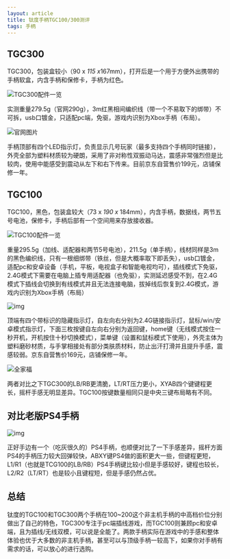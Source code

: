 ```yaml
---
layout: article
title: 钛度手柄TGC100/300测评
tags: 手柄
---
```


## TGC300

TGC300，包装盒较小（90 x *115 x*167mm），打开后是一个用于方便外出携带的手柄软盒，内含手柄和保修卡，手柄为红色。

![TGC300配件一览](https://image.moderras.workers.dev/https://raw.githubusercontent.com/Daniel-Zhu-1997/TU-CHUANG/master/7.jpg)


实测重量279.5g（官网290g），3m红黑相间编织线（带一个不易取下的绑带）不可拆，usb口镀金，只适配pc端，免驱，游戏内识别为Xbox手柄（布局）。

![官网图片](https://image.moderras.workers.dev/https://raw.githubusercontent.com/Daniel-Zhu-1997/TU-CHUANG/master/4.jpg)

手柄顶部有四个LED指示灯，负责显示几号玩家（最多支持四个手柄同时链接），外壳全部为塑料材质较为硬朗，采用了非对称性双振动马达，震感非常强烈但是比较肉，使用中能感受到震动从左下和右下传来。目前京东自营售价199元，店铺保修一年。

## TGC100

TGC100，黑色，包装盒较大（73 x *190 x* 184mm），内含手柄，数据线，两节五号电池，保修卡，手柄后部有一个空间用来存放接收器。

![TGC100配件一览](https://image.moderras.workers.dev/https://raw.githubusercontent.com/Daniel-Zhu-1997/TU-CHUANG/master/6.jpg)

重量295.5g（加线、适配器和两节5号电池），211.5g（单手柄），线材同样是3m的黑色编织线，只有一根细绑带（铁丝，但是大概率取下即丢失），usb口镀金，适配pc和安卓设备（手机，平板，电视盒子和智能电视均可），插线模式下免驱，2.4G模式下需要在电脑上插专用适配器（也免驱），实测延迟感受不到，在2.4G模式下插线会切换到有线模式并且无法连接电脑，拔掉线后恢复到2.4G模式，游戏内识别为Xbox手柄（布局）

![img](https://image.moderras.workers.dev/https://raw.githubusercontent.com/Daniel-Zhu-1997/TU-CHUANG/master/3.jpg)

顶端有四个带标识的隐藏指示灯，自左向右分别为2.4G链接指示灯，鼠标/win/安卓模式指示灯，下面三枚按键自左向右分别为返回键，home键（无线模式按住一秒开机，开机按住十秒切换模式），菜单键（设置和鼠标模式下使用），外壳主体为塑料磨砂材质，与手掌相接处有部分类肤质材料，防止出汗打滑并且提升手感，震感较弱。京东自营售价169元，店铺保修一年。

![全家福](https://image.moderras.workers.dev/https://raw.githubusercontent.com/Daniel-Zhu-1997/TU-CHUANG/master/2.jpg)

两者对比之下TGC300的LB/RB更清脆，LT/RT压力更小，XYAB四个键键程更长，摇杆手感无明显差异。TGC100按键数量相同只是中央三键布局略有不同。

## 对比老版PS4手柄

![img](https://image.moderras.workers.dev/https://raw.githubusercontent.com/Daniel-Zhu-1997/TU-CHUANG/master/1.jpg)

正好手边有一个（吃灰很久的）PS4手柄，也顺便对比了一下手感差异，摇杆方面PS4的手柄压力较大回弹较快，ABXY键PS4做的面积更大一些，但键程更短，L1/R1（也就是TCG100的LB/RB）PS4手柄键比较小但是手感较好，键程也较长，L2/R2（LT/RT）也是较小且键程短，但是手感仍然占优。

## 总结

钛度的TGC100和TGC300两个手柄在100~200这个非主机手柄的中高档价位分别做出了自己的特色，TGC300专注于pc端插线游戏，而TGC100则兼顾pc和安卓端，且为插线/无线双模，可以说是全能了。两款手柄实际在游戏中的手感和整体体验也优于大多数的非主机手柄，甚至可以与顶级手柄一较高下，如果你对手柄有需求的话，可以放心的进行选购。